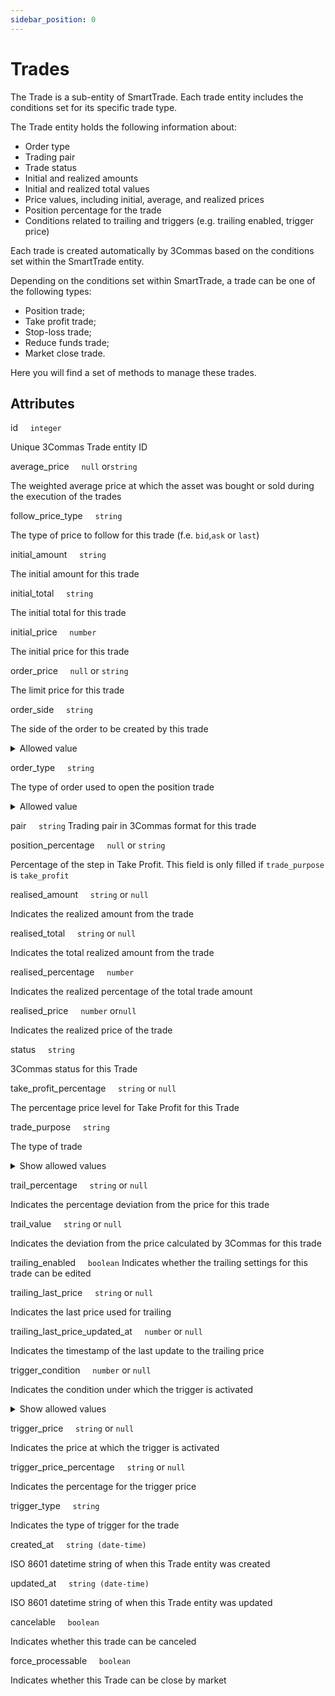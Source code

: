 ```yaml
---
sidebar_position: 0
---
```


# Trades

The Trade is a sub-entity of SmartTrade. Each trade entity includes the conditions set for its specific trade type.

The Trade entity holds the following information about:

- Order type
- Trading pair
- Trade status
- Initial and realized amounts
- Initial and realized total values
- Price values, including initial, average, and realized prices
- Position percentage for the trade
- Conditions related to trailing and triggers (e.g. trailing enabled, trigger price)

Each trade is created automatically by 3Commas based on the conditions set within the SmartTrade entity.

Depending on the conditions set within SmartTrade, a trade can be one of the following types:

- Position trade;
- Take profit trade;
- Stop-loss trade;
- Reduce funds trade;
- Market close trade.

Here you will find a set of methods to manage these trades.

## Attributes

id&nbsp;&nbsp;&nbsp;&nbsp;&nbsp;<code>integer</code>

Unique 3Commas Trade entity ID

average_price&nbsp;&nbsp;&nbsp;&nbsp;&nbsp;<code>null</code> or<code>string</code>

The weighted average price at which the asset was bought or sold during the execution of the trades

follow_price_type&nbsp;&nbsp;&nbsp;&nbsp;&nbsp;<code>string</code>

The type of price to follow for this trade (f.e. <code>bid</code>,<code>ask</code> or <code>last</code>)

initial_amount&nbsp;&nbsp;&nbsp;&nbsp;&nbsp;<code>string</code>

The initial amount for this trade

initial_total&nbsp;&nbsp;&nbsp;&nbsp;&nbsp;<code>string</code>

The initial total for this trade

initial_price&nbsp;&nbsp;&nbsp;&nbsp;&nbsp;<code>number</code>

The initial price for this trade

order_price&nbsp;&nbsp;&nbsp;&nbsp;&nbsp;<code>null</code> or <code>string</code>

The limit price for this trade

order_side&nbsp;&nbsp;&nbsp;&nbsp;&nbsp;<code>string</code>

The side of the order to be created by this trade
<details>
    <summary>Allowed value</summary>
    - Buy
    - Sell
</details>

order_type&nbsp;&nbsp;&nbsp;&nbsp;&nbsp;<code>string</code>

The type of order used to open the position trade
<details>
    <summary>Allowed value</summary>
    - Market
    - Limit
    - Conditional
</details>

pair&nbsp;&nbsp;&nbsp;&nbsp;&nbsp;<code>string</code>
Trading pair in 3Commas format for this trade

position_percentage&nbsp;&nbsp;&nbsp;&nbsp;&nbsp;<code>null</code> or <code>string</code>

Percentage of the step in Take Profit. This field is only filled if `trade_purpose` is  `take_profit`

realised_amount&nbsp;&nbsp;&nbsp;&nbsp;&nbsp;<code>string</code> or <code>null</code>

Indicates the realized amount from the trade

realised_total&nbsp;&nbsp;&nbsp;&nbsp;&nbsp;<code>string</code> or <code>null</code>

Indicates the total realized amount from the trade

realised_percentage&nbsp;&nbsp;&nbsp;&nbsp;&nbsp;<code>number</code>

Indicates the realized percentage of the total trade amount

realised_price&nbsp;&nbsp;&nbsp;&nbsp;&nbsp;<code>number</code> or<code>null</code>

Indicates the realized price of the trade

status&nbsp;&nbsp;&nbsp;&nbsp;&nbsp;<code>string</code>

3Commas status for this Trade

take_profit_percentage&nbsp;&nbsp;&nbsp;&nbsp;&nbsp;<code>string</code> or <code>null</code>

The percentage price level for Take Profit for this Trade

trade_purpose&nbsp;&nbsp;&nbsp;&nbsp;&nbsp;<code>string</code>

The type of trade

<details>
    <summary>Show allowed values</summary>
    - position
    - take_profit
    - stop_loss
    - reduce_funds
</details>

trail_percentage&nbsp;&nbsp;&nbsp;&nbsp;&nbsp;<code>string</code> or <code>null</code>

Indicates the percentage deviation from the price for this trade

trail_value&nbsp;&nbsp;&nbsp;&nbsp;&nbsp;<code>string</code> or <code>null</code>

Indicates the deviation from the price calculated by 3Commas for this trade

trailing_enabled&nbsp;&nbsp;&nbsp;&nbsp;&nbsp;<code>boolean</code>
Indicates whether the trailing settings for this trade can be edited

trailing_last_price&nbsp;&nbsp;&nbsp;&nbsp;&nbsp;<code>string</code> or <code>null</code>

Indicates the last price used for trailing

trailing_last_price_updated_at&nbsp;&nbsp;&nbsp;&nbsp;&nbsp;<code>number</code> or <code>null</code>

Indicates the timestamp of the last update to the trailing price

trigger_condition&nbsp;&nbsp;&nbsp;&nbsp;&nbsp;<code>number</code> or <code>null</code>

Indicates the condition under which the trigger is activated

<details>
    <summary>Show allowed values</summary>
    - greater
    - less
    - greater_or_equal
    - less_or_equal
</details>

trigger_price&nbsp;&nbsp;&nbsp;&nbsp;&nbsp;<code>string</code> or <code>null</code>

Indicates the price at which the trigger is activated

trigger_price_percentage&nbsp;&nbsp;&nbsp;&nbsp;&nbsp;<code>string</code> or <code>null</code>

Indicates the percentage for the trigger price

trigger_type&nbsp;&nbsp;&nbsp;&nbsp;&nbsp;<code>string</code>

Indicates the type of trigger for the trade

created_at&nbsp;&nbsp;&nbsp;&nbsp;&nbsp;<code>string (date-time)</code>

ISO 8601 datetime string of when this Trade entity was created

updated_at&nbsp;&nbsp;&nbsp;&nbsp;&nbsp;<code>string (date-time)</code>

ISO 8601 datetime string of when this Trade entity was updated

cancelable&nbsp;&nbsp;&nbsp;&nbsp;&nbsp;<code>boolean</code>

Indicates whether this trade can be canceled

force_processable&nbsp;&nbsp;&nbsp;&nbsp;&nbsp;<code>boolean</code>

Indicates whether this Trade can be close by market
